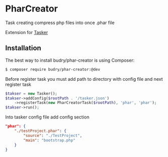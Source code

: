 # PharCreator

Task creating compress php files into once .phar file

Extension for [Tasker](https://github.com/tasker-org/Tasker)

## Installation

The best way to install budry/phar-creator is using Composer:

```bash
$ composer require budry/phar-creator:@dev
```

Before register task you must add path to directory with config file
and next register task

```php
$takser = new Tasker();
$takser->addConfig($rootPath . '/tasker.json')
	->registerTask(new PharCreatorTask($rootPath), 'phar', 'phar');
$takser->run();
```

Into tasker config file add config section
```json
"phar": {
	"./testProject.phar": {
		"source": "./TestProject",
		"main": "bootstrap.php"
	}
}
```
